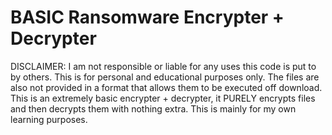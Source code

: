 # BASIC Ransomware Encrypter + Decrypter

DISCLAIMER: I am not responsible or liable for any uses this code is put to by others. This is for personal and educational purposes only. The files are also not provided in a format that allows them to be executed off download. This is an extremely basic encrypter + decrypter, it PURELY encrypts files and then decrypts them with nothing extra. This is mainly for my own learning purposes.
